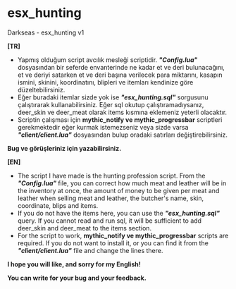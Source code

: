 # esx_hunting
Darkseas - esx_hunting v1

<b>[TR]</b> <br/>
- Yapmış olduğum script avcılık mesleği scriptidir. <b><i>"Config.lua"</b></i> dosyasından bir seferde envanterinde ne kadar et ve deri bulunacağını, et ve deriyi satarken et ve deri başına verilecek para miktarını, kasapın ismini, skinini, koordinatını, blipleri ve itemları kendinize göre düzeltebilirsiniz.
- Eğer buradaki itemlar sizde yok ise <b><i>"esx_hunting.sql"</b></i> sorgusunu çalıştırarak kullanabilirsiniz. Eğer sql okutup çalıştıramadıysanız, deer_skin ve deer_meat olarak items kısmına eklemeniz yeterli olacaktır.
- Scriptin çalışması için <b>mythic_notify ve mythic_progressbar</b> scriptleri gerekmektedir eğer kurmak istemezseniz veya sizde varsa <b><i>"client/client.lua"</b></i> dosyasından bulup oradaki satırları değiştirebilirsiniz.

<b>Bug ve görüşleriniz için yazabilirsiniz.</b>


<b>[EN]</b> <br/>
- The script I have made is the hunting profession script. From the <b><i>"Config.lua"</b></i> file, you can correct how much meat and leather will be in the inventory at once, the amount of money to be given per meat and leather when selling meat and leather, the butcher's name, skin, coordinate, blips and items.
- If you do not have the items here, you can use the <b><i>"esx_hunting.sql"</b></i> query. If you cannot read and run sql, it will be sufficient to add deer_skin and deer_meat to the items section.
- For the script to work, <b>mythic_notify ve mythic_progressbar</b> scripts are required. If you do not want to install it, or you can find it from the <b><i>"client/client.lua"</b></i> file and change the lines there.

<b>I hope you will like, and sorry for my English!</b>

<b>You can write for your bug and your feedback.</b>
